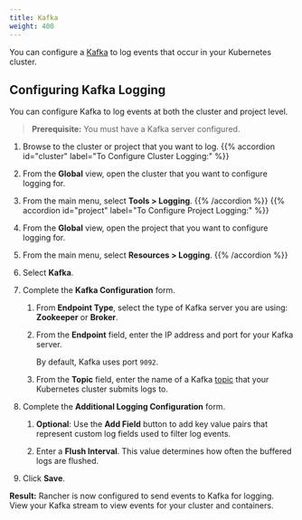 ```yaml
---
title: Kafka
weight: 400
---
```


You can configure a [Kafka](https://kafka.apache.org/) to log events that occur in your Kubernetes cluster.

## Configuring Kafka Logging

You can configure Kafka to log events at both the cluster and project level.

>**Prerequisite:** You must have a Kafka server configured.

1. Browse to the cluster or project that you want to log.
{{% accordion id="cluster" label="To Configure Cluster Logging:" %}}
1. From the **Global** view, open the cluster that you want to configure logging for.

1. From the main menu, select **Tools > Logging**.
{{% /accordion %}}
{{% accordion id="project" label="To Configure Project Logging:" %}}
1. From the **Global** view, open the project that you want to configure logging for.

1. From the main menu, select **Resources > Logging**. 
{{% /accordion %}}

1. Select **Kafka**.

1. Complete the **Kafka Configuration** form.

    1. From **Endpoint Type**, select the type of Kafka server you are using: **Zookeeper** or **Broker**.

    1. From the **Endpoint** field, enter the IP address and port for your Kafka server.

        By default, Kafka uses port `9092`.

    1. From the **Topic** field, enter the name of a Kafka [topic](https://kafka.apache.org/documentation/#basic_ops_add_topic) that your Kubernetes cluster submits logs to.

1. Complete the **Additional Logging Configuration** form.

    1. **Optional**: Use the **Add Field** button to add key value pairs that represent custom log fields used to filter log events.

    1. Enter a **Flush Interval**. This value determines how often the buffered logs are flushed.

1. Click **Save**.

**Result:** Rancher is now configured to send events to Kafka for logging. View your Kafka stream to view events for your cluster and containers.
